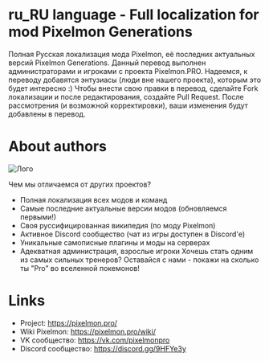 # ru_RU language - Full localization for mod Pixelmon Generations
Полная Русская локализация мода Pixelmon, её последних актуальных версий Pixelmon Generations.
Данный перевод выполнен администраторами и игроками с проекта Pixelmon.PRO. Надеемся, к переводу добавятся энтузиасы (люди вне нашего проекта), которым это будет интересно :)
Чтобы внести свою правки в перевод, сделайте Fork локализации и после редактирования, создайте Pull Request. После рассмотрения (и возможной корректировки), ваши изменения будут добавлены в перевод.

# About authors
![Лого](https://image.prntscr.com/image/E9ma22zUSmyv9Wq_jjMBpA.png)

Чем мы отличаемся от других проектов?

- Полная локализация всех модов и команд
- Самые последние актуальные версии модов (обновляемся первыми!)
- Своя руссифицированная википедия (по моду Pixelmon)
- Активное Discord сообщество (чат из игры доступен в Discord'е)
- Уникальные самописные плагины и моды на серверах
- Адекватная администрация, взрослые игроки
Хочешь стать одним из самых сильных тренеров?
Оставайся с нами - покажи на сколько ты "Pro" во вселенной покемонов!

# Links
- Project: https://pixelmon.pro/
- Wiki Pixelmon: https://pixelmon.pro/wiki/
- VK сообщество: https://vk.com/pixelmonpro
- Discord сообщество: https://discord.gg/9HFYe3y
